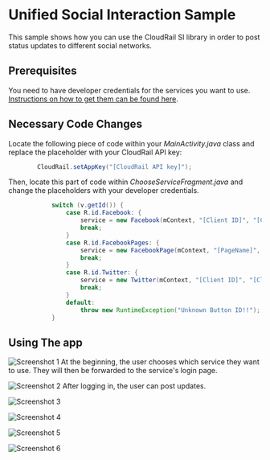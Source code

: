 # Unified Social Interaction Sample
This sample shows how you can use the CloudRail SI library in order to post status updates to different social networks.

## Prerequisites
You need to have developer credentials for the services you want to use. [Instructions on how to get them can be found here](https://cloudrail.com/integrations/interfaces/Social;interfaceId=Social;interfaceFunctionId=Social-postUpdate;platformId=Android;serviceIds=Facebook%2CFacebookPage%2CTwitter).

## Necessary Code Changes
Locate the following piece of code within your *MainActivity.java* class and replace the placeholder with your CloudRail API key:

````java
        CloudRail.setAppKey("[CloudRail API key]");
````

Then, locate this part of code within *ChooseServiceFragment.java* and change the placeholders with your developer credentials.

````java
            switch (v.getId()) {
                case R.id.Facebook: {
                    service = new Facebook(mContext, "[Client ID]", "[Client Secret]");
                    break;
                }
                case R.id.FacebookPages: {
                    service = new FacebookPage(mContext, "[PageName]", "[Client ID]", "[Client Secret]");
                    break;
                }
                case R.id.Twitter: {
                    service = new Twitter(mContext, "[Client ID]", "[Client Secret]");
                    break;
                }
                default:
                    throw new RuntimeException("Unknown Button ID!!");
            }
````

## Using The app
![Screenshot 1](https://cloudrail.github.io/img/android_demo_socialInteraction_screen1.png)
At the beginning, the user chooses which service they want to use. They will then be forwarded to the service's login page.

![Screenshot 2](https://cloudrail.github.io/img/android_demo_socialInteraction_screen2.png)
After logging in, the user can post updates.

![Screenshot 3](https://cloudrail.github.io/img/android_demo_socialInteraction_screen3.png)

![Screenshot 4](https://cloudrail.github.io/img/android_demo_socialInteraction_screen4.png)

![Screenshot 5](https://cloudrail.github.io/img/android_demo_socialInteraction_screen5.png)

![Screenshot 6](https://cloudrail.github.io/img/android_demo_socialInteraction_screen6.png)